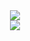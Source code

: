 <div align="center">
    <img src="https://capsule-render.vercel.app/api?type=waving&color=FFEDC9&height=110&section=header&text=RESERVATION&fontSize=40" />
</div>

<div align="center">
    <img src="https://capsule-render.vercel.app/api?type=waving&color=FFEDC9&height=110&section=footer" />
</div>

